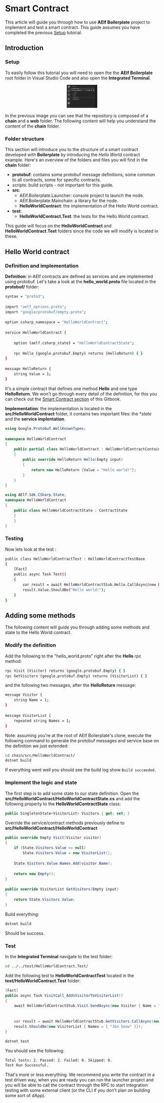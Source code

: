 # Smart Contract

This article will guide you through how to use **AElf Boilerplate** project to implement and test a smart contract. This guide assumes you have completed the previous [Setup](setup.md) tutorial.

## Introduction

### Setup

To easily follow this tutorial you will need to open the the **AElf Boilerplate** root folder in Visual Studio Code and also open the **Integrated Terminal**.

<p align="center">
  <img src="aelf-root.png" width="100">
</p>

In the previous image you can see that the repository is composed of a **chain** and a **web** folder. The following content will help you understand the content of the **chain** folder.

### Folder structure

This section will introduce you to the structure of a smart contract developed with **Boilerplate** by introducing the *Hello World*  contract example. Here's an overview of the folders and files you will find in the **chain** folder:

- **protobuf**: contains some protobuf message definitions, some common to all contracts, some for specific contracts.
- scripts: build scripts - not important for this guide.
- **src**:
  - AElf.Boilerplate.Launcher: console project to launch the node.
  - AElf.Boilerplate.Mainchain: a library for the node.
  - **HelloWorldContract**: the implementation of the Hello World contract.
- **test**:
  - **HelloWorldContract.Test**: the tests for the Hello World contract.

This guide will focus on the **HelloWorldContract** and **HelloWorldContract.Test** folders since the code we will modify is located in these.

## Hello World contract

### Definition and implementation

**Definition**: in AElf contracts are defined as services and are implemented using protobuf. Let's take a look at the **hello_world.proto** file located in the **protobuf/** folder:

```bash
syntax = "proto3";

import "aelf_options.proto";
import "google/protobuf/empty.proto";

option csharp_namespace = "HelloWorldContract";

service HelloWorldContract {

    option (aelf.csharp_state) = "HelloWorldContractState";

    rpc Hello (google.protobuf.Empty) returns (HelloReturn) { }
}

message HelloReturn {
    string Value = 1;
}
```

It's a simple contract that defines one method **Hello** and one type **HelloReturn**. We won't go through every detail of the definition, for this you can check out the [Smart Contract section](../../Contract/main.md) of this Gitbook.

**Implementation**: the implementation is located in the **src/HelloWorldContract** folder, it contains two important files: the **state* and the **service implentation**.

```csharp
using Google.Protobuf.WellKnownTypes;

namespace HelloWorldContract
{
    public partial class HelloWorldContract : HelloWorldContractContainer.HelloWorldContractBase
    {
        public override HelloReturn Hello(Empty input)
        {
            return new HelloReturn {Value = "Hello world!"};
        }
    }
}
```

```csharp
using AElf.Sdk.CSharp.State;
namespace HelloWorldContract
{
    public class HelloWorldContractState : ContractState
    {
    }
}
```

### Testing

Now lets look at the test :

```bash
public class HelloWorldContractTest : HelloWorldContractTestBase
{
    [Fact]
    public async Task Test()
    {
        var result = await HelloWorldContractStub.Hello.CallAsync(new Empty());
        result.Value.ShouldBe("Hello world!");
    }
}
```

## Adding some methods

The following content will guide you through adding some methods and state to the Hello World contract.

### Modify the definition

Add the following to the "hello_world.proto" right after the **Hello** rpc method:

```bash
rpc Visit (Visitor) returns (google.protobuf.Empty) { }
rpc GetVisitors (google.protobuf.Empty) returns (VisitorList) { }
```

and the following two messages, after the **HelloReturn** message:

```bash
message Visitor {
    string Name = 1;
}

message VisitorList {
    repeated string Names = 1;
}
```

Note: assuming you're at the root of AElf Boilerplate's clone, execute the following command to generate the protobuf messages and service base on the definition we just extended:

```bash
cd chain/src/HelloWorldContract/
dotnet build
```

If everything went well you should see the build log show ```Build succeeded.```

### Implement the logic and state

The first step is to add some state to our state definition. Open the **src/HelloWorldContract/HelloWorldContractState.cs** and add the following property to the **HelloWorldContractState** class:

```csharp
public SingletonState<VisitorList> Visitors { get; set; }
```

Override the service/contract methods previously define to **src/HelloWorldContract/HelloWorldContract**

```csharp
public override Empty Visit(Visitor visitor)
{
    if (State.Visitors.Value == null)
        State.Visitors.Value = new VisitorList();
            
    State.Visitors.Value.Names.Add(visitor.Name);
    
    return new Empty();
}

public override VisitorList GetVisitors(Empty input)
{
    return State.Visitors.Value;
}

```

Build everything:

```bash
dotnet build
```

Should be success.

### Test

In the **Integrated Terminal** navigate to the test folder: 

```bash
cd ../../test/HelloWorldContract.Test/
```

Add the following test to **HelloWorldContractTest** located in the **test/HelloWorldContract.Test** folder:

```csharp
[Fact]
public async Task VisitCall_AddsVisitorToVisitorList()
{
    await HelloWorldContractStub.Visit.SendAsync(new Visitor { Name = "Jon Snow"});


    var result = await HelloWorldContractStub.GetVisitors.CallAsync(new Empty());
    result.ShouldBe(new VisitorList { Names = { "Jon Snow" }});
}
```

```bash
dotnet test
```

You should see the following: 

```bash
Total tests: 2. Passed: 2. Failed: 0. Skipped: 0.
Test Run Successful.
```

<!-- ### MoreTesting

This way you can test your contract without running the node and test your scenarios programmaticaly. This will you most of AElfs internals so it's a very complete test. 
Here the logic is simple, but it gives you the idea. On your contract stub you can call any method on the contract.

Define a module:

```bash 
public override void ConfigureServices(ServiceConfigurationContext context)
{
    base.ConfigureServices(context);
                
    Configure<RunnerOptions>(o => { o.SdkDir = Path.GetDirectoryName(typeof(HelloWorldContractTestModule).Assembly.Location); });
    context.Services.AddSingleton<IRefBlockInfoProvider, RefBlockInfoProvider>();
}
``` -->

That's more or less everything. We recommend you write the contract in a test driven way, when you are ready you can run the launcher project and you will be able to call the contract through the RPC to start integration testing with some external client (or the CLI if you don't plan on building some sort of dApp).